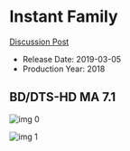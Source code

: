 # Instant Family

[Discussion Post](https://www.avsforum.com/threads/bass-eq-for-filtered-movies.2995212/post-57710602)

* Release Date: 2019-03-05
* Production Year: 2018

## BD/DTS-HD MA 7.1

![img 0](https://i.imgur.com/cMbrYOx.jpg)

![img 1](https://i.imgur.com/7MkcMV3.jpg)

